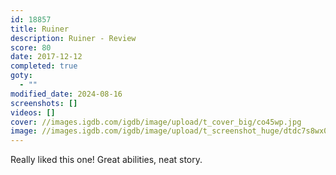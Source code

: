 ```yaml
---
id: 18857
title: Ruiner
description: Ruiner - Review
score: 80
date: 2017-12-12
completed: true
goty:
  - ""
modified_date: 2024-08-16
screenshots: []
videos: []
cover: //images.igdb.com/igdb/image/upload/t_cover_big/co45wp.jpg
image: //images.igdb.com/igdb/image/upload/t_screenshot_huge/dtdc7s8wx0hqtbv1lu5d.jpg
---
```

Really liked this one! Great abilities, neat story.